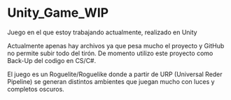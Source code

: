 # Unity_Game_WIP
Juego en el que estoy trabajando actualmente, realizado en Unity


Actualmente apenas hay archivos ya que pesa mucho el proyecto y GitHub no permite subir todo del tirón.
De momento utilizo este proyecto como Back-Up del codigo en CS/C#.


El juego es un Roguelite/Roguelike donde a partir de URP (Universal Reder Pipeline) se generan distintos ambientes que juegan mucho con luces y completos oscuros.
